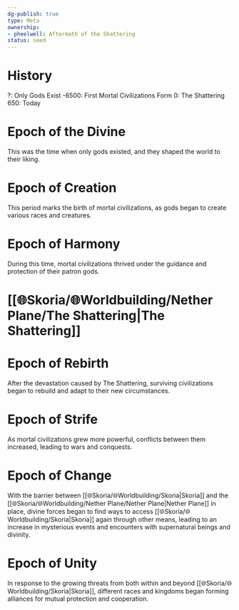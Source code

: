 ```yaml
---
dg-publish: true
type: Meta
ownership:
- pheelwell: Aftermath of the Shattering
status: seed
---
```


# History
?: Only Gods Exist
-6500: First Mortal Civilizations Form
0: The Shattering
650: Today
# Epoch of the Divine
This was the time when only gods existed, and they shaped the world to their liking.
# Epoch of Creation
This period marks the birth of mortal civilizations, as gods began to create various races and creatures.
# Epoch of Harmony
During this time, mortal civilizations thrived under the guidance and protection of their patron gods.

# [[🌐Skoria/🌐Worldbuilding/Nether Plane/The Shattering\|The Shattering]]

# Epoch of Rebirth
After the devastation caused by The Shattering, surviving civilizations began to rebuild and adapt to their new circumstances.
# Epoch of Strife
As mortal civilizations grew more powerful, conflicts between them increased, leading to wars and conquests.
# Epoch of Change
With the barrier between [[🌐Skoria/🌐Worldbuilding/Skoria\|Skoria]] and the [[🌐Skoria/🌐Worldbuilding/Nether Plane/Nether Plane\|Nether Plane]] in place, divine forces began to find ways to access [[🌐Skoria/🌐Worldbuilding/Skoria\|Skoria]] again through other means, leading to an increase in mysterious events and encounters with supernatural beings and divinity.
# Epoch of Unity
In response to the growing threats from both within and beyond [[🌐Skoria/🌐Worldbuilding/Skoria\|Skoria]], different races and kingdoms began forming alliances for mutual protection and cooperation.

